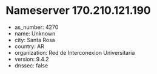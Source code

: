 # Nameserver 170.210.121.190

* as_number: 4270
* name: Unknown
* city: Santa Rosa
* country: AR
* organization: Red de Interconexion Universitaria
* version: 9.4.2
* dnssec: false
